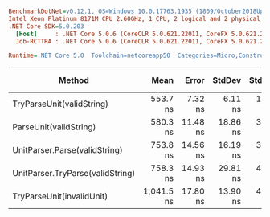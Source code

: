 ``` ini

BenchmarkDotNet=v0.12.1, OS=Windows 10.0.17763.1935 (1809/October2018Update/Redstone5)
Intel Xeon Platinum 8171M CPU 2.60GHz, 1 CPU, 2 logical and 2 physical cores
.NET Core SDK=5.0.203
  [Host]     : .NET Core 5.0.6 (CoreCLR 5.0.621.22011, CoreFX 5.0.621.22011), X64 RyuJIT
  Job-RCTTRA : .NET Core 5.0.6 (CoreCLR 5.0.621.22011, CoreFX 5.0.621.22011), X64 RyuJIT

Runtime=.NET Core 5.0  Toolchain=netcoreapp50  Categories=Micro,Construction,Unit,String  

```
|                           Method |       Mean |    Error |   StdDev |  StdErr |     Median |        Min |        Max | Ratio | MannWhitney(5%) | RatioSD |  Gen 0 | Gen 1 | Gen 2 | Allocated |
|--------------------------------- |-----------:|---------:|---------:|--------:|-----------:|-----------:|-----------:|------:|---------------- |--------:|-------:|------:|------:|----------:|
|        TryParseUnit(validString) |   553.7 ns |  7.32 ns |  6.11 ns | 1.69 ns |   553.8 ns |   546.2 ns |   562.8 ns |  0.97 |            Same |    0.03 | 0.0212 |     - |     - |     409 B |
|           ParseUnit(validString) |   580.3 ns | 11.48 ns | 18.86 ns | 3.19 ns |   575.7 ns |   553.1 ns |   621.9 ns |  1.00 |            Base |    0.00 | 0.0227 |     - |     - |     433 B |
|    UnitParser.Parse(validString) |   753.8 ns | 14.56 ns | 16.19 ns | 3.71 ns |   751.5 ns |   729.2 ns |   785.1 ns |  1.31 |          Slower |    0.05 | 0.0252 |     - |     - |     495 B |
| UnitParser.TryParse(validString) |   758.3 ns | 14.93 ns | 29.81 ns | 4.26 ns |   746.8 ns |   717.7 ns |   829.0 ns |  1.31 |          Slower |    0.06 | 0.0240 |     - |     - |     471 B |
|        TryParseUnit(invalidUnit) | 1,041.5 ns | 17.80 ns | 13.90 ns | 4.01 ns | 1,044.8 ns | 1,014.6 ns | 1,062.7 ns |  1.83 |          Slower |    0.06 | 0.0485 |     - |     - |     925 B |
